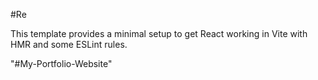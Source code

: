 #Re 

This template provides a minimal setup to get React working in Vite with HMR and some ESLint rules.

"#My-Portfolio-Website"
